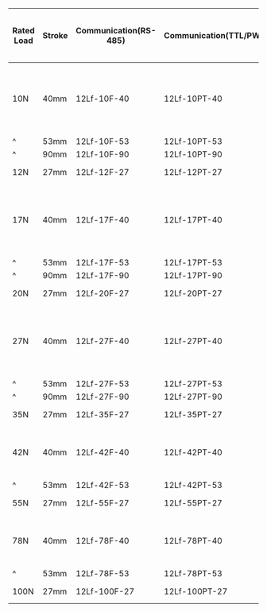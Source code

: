 |Rated Load|Stroke	|Communication(RS-485)|Communication(TTL/PWM)|Rated Load/<br>Max Speed(No Load)|Stall Force at Current<br>(1.6A/800mA/100mA)|Mechanical  <br>Self Lock  <br>(Z Axis Use) | Lead Screw / Gear Ratio / Gear Type|
|---|---|---|---|---|---|---|---|
|10N|40mm|12Lf-10F-40|12Lf-10PT-40|10N / 110mm/s|60N / 40N / 10N|No (Pay attention to application)|Lead Angle 20°  <br>/ 10:1  <br> / Engineering  <br>Plastic Gears|
|^|53mm|12Lf-10F-53|12Lf-10PT-53|^|^|^|^|
|^|90mm|12Lf-10F-90|12Lf-10PT-90|^|^|^|^|
|12N|27mm|12Lf-12F-27|12Lf-12PT-27|12N / 110mm/s|100N / 60N / 8N|^|^|
|17N|40mm|12Lf-17F-40|12Lf-17PT-40|17N / 80mm/s|100N / 60N / 8N|^|Lead Angle 15°  <br>/ 10:1  <br> / Engineering  <br>Plastic Gears|
|^|53mm|12Lf-17F-53|12Lf-17PT-53|^|^|^|^|
|^|90mm|12Lf-17F-90|12Lf-17PT-90|^|^|^|^|
|20N|27mm|12Lf-20F-27|12Lf-20PT-27|20N / 80mm/s|120N / 72N / 9.6N|^|^|
|27N|40mm|12Lf-27F-40|12Lf-27PT-40|27N / 28mm/s|160N / 96N / 12.8N|Yes (Applicable)|Lead Angle 5°  <br>/ 10:1  <br> / Engineering  <br>Plastic Gears|
|^|53mm|12Lf-27F-53|12Lf-27PT-53|^|^|^|^|
|^|90mm|12Lf-27F-90|12Lf-27PT-90|^|^|^|^|
|35N|27mm|12Lf-35F-27|12Lf-35PT-27|35N / 28mm/s|210N / 126N / 16.8N|^|^|
|42N|40mm|12Lf-42F-40|12Lf-42PT-40|42N / 15mm/s|240N / 144N / 19.2N|^|Lead Angle 5°  <br>/ 20:1  <br> / Metal Gear|
|^|53mm|12Lf-42F-53|12Lf-42PT-53|^|^|^|^|
|55N|27mm|12Lf-55F-27|12Lf-55PT-27|55N / 15mm/s|300N / 180N / 24N|^|^|
|78N|40mm|12Lf-78F-40|12Lf-78PT-40|78N / 7.7mm/s|420N / 252N / 33.6N|^|Lead Angle 5°  <br>/ 50:1  <br> / Metal Gears|
|^|53mm|12Lf-78F-53|12Lf-78PT-53|^|^|^|^|
|100N|27mm|12Lf-100F-27|12Lf-100PT-27|100N / 7.7mm/s|600N / 360N / 48N|^|^|
